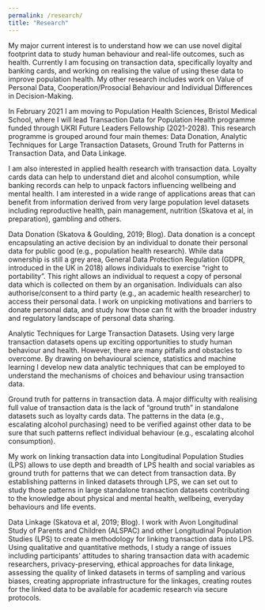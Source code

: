 ```yaml
---
permalink: /research/
title: "Research"
---
```



My major current interest is to understand how we can use novel digital footprint data to study human behaviour and real-life outcomes, such as health. Currently I am focusing on transaction data, specifically loyalty and banking cards, and working on realising the value of using these data to improve population health. My other research includes work on Value of Personal Data, Cooperation/Prosocial Behaviour and Individual Differences in Decision-Making. 

In February 2021 I am moving to Population Health Sciences, Bristol Medical School, where I will lead Transaction Data for Population Health programme funded through UKRI Future Leaders Fellowship (2021-2028). This research programme is grouped around four main themes: Data Donation, Analytic Techniques for Large Transaction Datasets, Ground Truth for Patterns in Transaction Data, and Data Linkage. 

I am also interested in applied health research with transaction data. Loyalty cards data can help to understand diet and alcohol consumption, while banking records can help to unpack factors influencing wellbeing and mental health. I am interested in a wide range of applications areas that can benefit from information derived from very large population level datasets including reproductive health, pain management, nutrition (Skatova et al, in preparation), gambling and others.

Data Donation (Skatova & Goulding, 2019; Blog). Data donation is a concept encapsulating an active decision by an individual to donate their personal data for public good (e.g., population health research).  While data ownership is still a grey area, General Data Protection Regulation (GDPR, introduced in the UK in 2018) allows individuals to exercise “right to portability”. This right allows an individual to request a copy of personal data which is collected on them by an organisation. Individuals can also authorise/consent to a third party (e.g., an academic health researcher) to access their personal data. I work on unpicking motivations and barriers to donate personal data, and study how those can fit with the broader industry and regulatory landscape of personal data sharing.

Analytic Techniques for Large Transaction Datasets. Using very large transaction datasets opens up exciting opportunities to study human behaviour and health. However, there are many pitfalls and obstacles to overcome. By drawing on behavioural science, statistics and machine learning I develop new data analytic techniques that can be employed to understand the mechanisms of choices and behaviour using transaction data.

Ground truth for patterns in transaction data. A major difficulty with realising full value of transaction data is the lack of “ground truth” in standalone datasets such as loyalty cards data. The patterns in the data (e.g., escalating alcohol purchasing) need to be verified against other data to be sure that such patterns reflect individual behaviour (e.g., escalating alcohol consumption).

My work on linking transaction data into Longitudinal Population Studies (LPS) allows to use depth and breadth of LPS health and social variables as ground truth for patterns that we can detect from transaction data. By establishing patterns in linked datasets through LPS, we can set out to study those patterns in large standalone transaction datasets contributing to the knowledge about physical and mental health, wellbeing, everyday behaviours and life events.

Data Linkage (Skatova et al, 2019; Blog). I work with Avon Longitudinal Study of Parents and Children (ALSPAC) and other Longitudinal Population Studies (LPS) to create a methodology for linking transaction data into LPS. Using qualitative and quantitative methods, I study a range of issues including participants’ attitudes to sharing transaction data with academic researchers, privacy-preserving, ethical approaches for data linkage, assessing the quality of linked datasets in terms of sampling and various biases, creating appropriate infrastructure for the linkages, creating routes for the linked data to be available for academic research via secure protocols.
